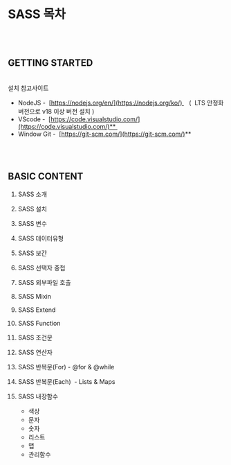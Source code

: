 
# SASS 목차

<br>
<br>

## GETTING STARTED

<br>  
설치 참고사이트   
<br> 

- NodeJS -  [https://nodejs.org/en/](https://nodejs.org/ko/)    (  LTS 안정화 버전으로 v18 이상 버전 설치 )
- VScode -  [https://code.visualstudio.com/](https://code.visualstudio.com/)** 
- Window Git -  [https://git-scm.com/](https://git-scm.com/)**

<br>
<br>

## BASIC CONTENT

1. SASS 소개
2. SASS 설치
3. SASS 변수
4. SASS 데이터유형
5. SASS 보간
6. SASS 선택자 중첩
7. SASS 외부파일 호출
8. SASS Mixin
9. SASS Extend
10. SASS Function
11. SASS 조건문
12. SASS 연산자
13. SASS 반복문(For) - @for & @while
14. SASS 반복문(Each)  - Lists & Maps
15. SASS 내장함수

    - 색상
    - 문자
    - 숫자
    - 리스트
    - 맵
    - 관리함수